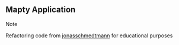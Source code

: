 ## Mapty Application 

> [!NOTE]
> Refactoring code from [jonasschmedtmann](https://github.com/jonasschmedtmann) for educational purposes
